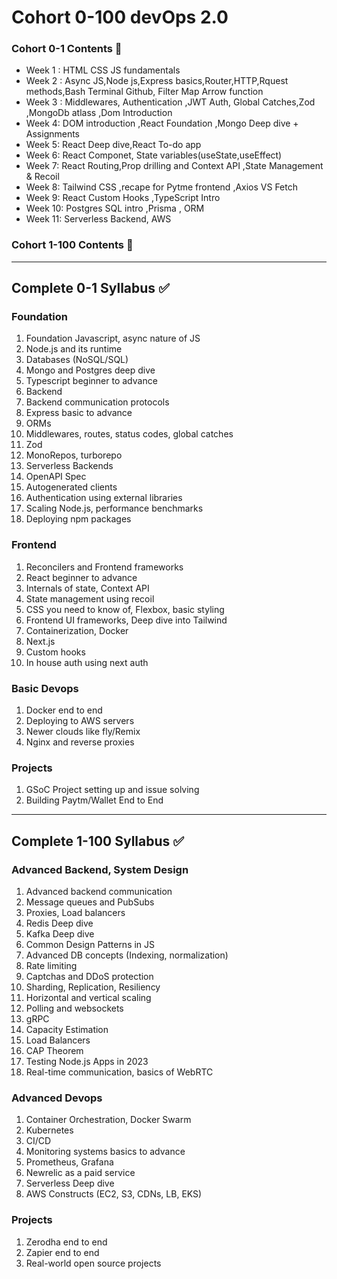 # Cohort 0-100 devOps 2.0 

### Cohort 0-1 Contents 🚀 
- Week 1 :
  HTML CSS JS fundamentals
- Week 2 :
  Async JS,Node js,Express basics,Router,HTTP,Rquest methods,Bash Terminal Github, Filter Map Arrow function
- Week 3 :
  Middlewares, Authentication ,JWT Auth, Global Catches,Zod ,MongoDb atlass ,Dom Introduction
- Week 4:
   DOM introduction ,React Foundation ,Mongo Deep dive + Assignments
- Week 5:
   React Deep dive,React To-do app
- Week 6:
   React Componet, State variables(useState,useEffect)
- Week 7:
   React Routing,Prop drilling and Context API ,State Management & Recoil
- Week 8:
   Tailwind CSS ,recape for Pytme frontend ,Axios VS Fetch
- Week 9:
   React Custom Hooks ,TypeScript Intro
- Week 10:
   Postgres SQL intro ,Prisma , ORM
- Week 11:
   Serverless Backend, AWS 

### Cohort 1-100 Contents 🚀
 
 ---
  
## Complete 0-1 Syllabus ✅

### Foundation
1. Foundation Javascript, async nature of JS
2. Node.js and its runtime
3. Databases (NoSQL/SQL)
4. Mongo and Postgres deep dive
5. Typescript beginner to advance
6. Backend
7. Backend communication protocols
8. Express basic to advance
9. ORMs
10. Middlewares, routes, status codes, global catches
11. Zod
12. MonoRepos, turborepo
13. Serverless Backends
14. OpenAPI Spec
15. Autogenerated clients
16. Authentication using external libraries
17. Scaling Node.js, performance benchmarks
18. Deploying npm packages

### Frontend
1. Reconcilers and Frontend frameworks
2. React beginner to advance
3. Internals of state, Context API
4. State management using recoil
5. CSS you need to know of, Flexbox, basic styling
6. Frontend UI frameworks, Deep dive into Tailwind
7. Containerization, Docker
8. Next.js
9. Custom hooks
10. In house auth using next auth

### Basic Devops
1. Docker end to end
2. Deploying to AWS servers
3. Newer clouds like fly/Remix
4. Nginx and reverse proxies

### Projects
1. GSoC Project setting up and issue solving
2. Building Paytm/Wallet End to End

---

## Complete 1-100 Syllabus ✅

### Advanced Backend, System Design
1. Advanced backend communication
2. Message queues and PubSubs
3. Proxies, Load balancers
4. Redis Deep dive
5. Kafka Deep dive
6. Common Design Patterns in JS
7. Advanced DB concepts (Indexing, normalization)
8. Rate limiting
9. Captchas and DDoS protection
10. Sharding, Replication, Resiliency
11. Horizontal and vertical scaling
12. Polling and websockets
13. gRPC
14. Capacity Estimation
15. Load Balancers
16. CAP Theorem
17. Testing Node.js Apps in 2023
18. Real-time communication, basics of WebRTC

### Advanced Devops
1. Container Orchestration, Docker Swarm
2. Kubernetes
3. CI/CD
4. Monitoring systems basics to advance
5. Prometheus, Grafana
6. Newrelic as a paid service
7. Serverless Deep dive
8. AWS Constructs (EC2, S3, CDNs, LB, EKS)

### Projects
1. Zerodha end to end
2. Zapier end to end
3. Real-world open source projects

